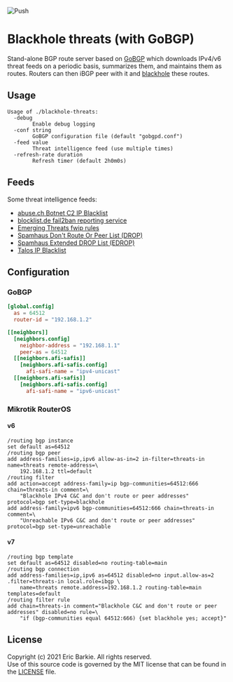 ![Push](https://github.com/ebarkie/blackhole-threats/workflows/Push/badge.svg)

# Blackhole threats (with GoBGP)

Stand-alone BGP route server based on [GoBGP](https://github.com/osrg/gobgp)
which downloads IPv4/v6 threat feeds on a periodic basis, summarizes them, and
maintains them as routes.  Routers can then iBGP peer with it and
[blackhole](https://en.wikipedia.org/wiki/Black_hole_(networking)) these routes.

## Usage

```
Usage of ./blackhole-threats:
  -debug
    	Enable debug logging
  -conf string
    	GoBGP configuration file (default "gobgpd.conf")
  -feed value
    	Threat intelligence feed (use multiple times)
  -refresh-rate duration
    	Refresh timer (default 2h0m0s)
```

## Feeds

Some threat intelligence feeds:
- [abuse.ch Botnet C2 IP Blacklist](https://sslbl.abuse.ch/blacklist/sslipblacklist.txt)
- [blocklist.de fail2ban reporting service](https://lists.blocklist.de/lists/all.txt)
- [Emerging Threats fwip rules](https://rules.emergingthreats.net/fwrules/emerging-Block-IPs.txt)
- [Spamhaus Don't Route Or Peer List (DROP)](https://www.spamhaus.org/drop/drop.txt)
- [Spamhaus Extended DROP List (EDROP)](https://www.spamhaus.org/drop/edrop.txt)
- [Talos IP Blacklist](https://www.talosintelligence.com/documents/ip-blacklist)

## Configuration

### GoBGP

```toml
[global.config]
  as = 64512
  router-id = "192.168.1.2"

[[neighbors]]
  [neighbors.config]
    neighbor-address = "192.168.1.1"
    peer-as = 64512
  [[neighbors.afi-safis]]
    [neighbors.afi-safis.config]
      afi-safi-name = "ipv4-unicast"
  [[neighbors.afi-safis]]
    [neighbors.afi-safis.config]
      afi-safi-name = "ipv6-unicast"
```

### Mikrotik RouterOS

#### v6

```
/routing bgp instance
set default as=64512
/routing bgp peer
add address-families=ip,ipv6 allow-as-in=2 in-filter=threats-in name=threats remote-address=\
    192.168.1.2 ttl=default
/routing filter
add action=accept address-family=ip bgp-communities=64512:666 chain=threats-in comment=\
    "Blackhole IPv4 C&C and don't route or peer addresses" protocol=bgp set-type=blackhole
add address-family=ipv6 bgp-communities=64512:666 chain=threats-in comment=\
    "Unreachable IPv6 C&C and don't route or peer addresses" protocol=bgp set-type=unreachable
```

#### v7

```
/routing bgp template
set default as=64512 disabled=no routing-table=main
/routing bgp connection
add address-families=ip,ipv6 as=64512 disabled=no input.allow-as=2 .filter=threats-in local.role=ibgp \
    name=threats remote.address=192.168.1.2 routing-table=main templates=default
/routing filter rule
add chain=threats-in comment="Blackhole C&C and don't route or peer addresses" disabled=no rule=\
    "if (bgp-communities equal 64512:666) {set blackhole yes; accept}"
```

## License

Copyright (c) 2021 Eric Barkie. All rights reserved.  
Use of this source code is governed by the MIT license
that can be found in the [LICENSE](LICENSE) file.

